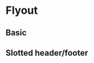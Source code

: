 # Flyout

<TableOfContents></TableOfContents>

## Basic

<Playground :markup="positionMarkup">
  <SelectOptions v-model="position" :values="positions" name="position"></SelectOptions>
</Playground>

## Slotted header/footer

<Playground :markup="slottedMarkup"></Playground>

<script lang="ts">
import Vue from 'vue';
import Component from 'vue-class-component';

@Component
export default class Code extends Vue {
  flyouts = [];

  mounted() {
    this.registerEvents();
  }

  updated() {
    /* event handling is registered again on every update since markup is changing and references are lost */
    this.registerEvents();
  }

  registerEvents() {
    this.flyouts = document.querySelectorAll('p-flyout');
    
    const buttonsOpen = document.querySelectorAll('.playground .demo > p-button');
    buttonsOpen.forEach((btn, index) => btn.addEventListener('click', () => this.openFlyout(index)));
    
    this.flyouts.forEach((flyout, index) => {
      flyout.addEventListener('dismiss', () => this.closeFlyout(index));
    });
  }

  position = 'right';
  positions = ['left', 'right'];
  positionMarkup = `<p-button type="button" aria="{ 'aria-haspopup': 'dialog' }">Open Flyout</p-button>
<p-flyout open="false" position="${this.position}">
  <p-text>Some Content</p-text>
</p-flyout>`;

  slottedMarkup = `<p-button type="button" aria="{ 'aria-haspopup': 'dialog' }">Open Flyout</p-button>
<p-flyout open="false">
  <div slot="header">
    <p-heading tag="h5" size="large">Sticky Heading</p-heading>
    <p-text size="small">Sticky header text</p-text>
  </div>
  <p-text>Some Content</p-text>
  <div slot="footer">
    <p-button>Footer Button</p-button>
  </div>
</p-flyout>`;

  openFlyout(index: number): void {
    this.flyouts[index].open = true;
  }

  closeFlyout(index: number): void {
    this.flyouts[index].open = false;
  }
}
</script>
